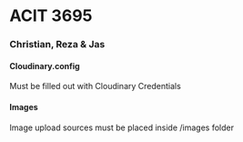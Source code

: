# ACIT 3695

### Christian, Reza & Jas

#### Cloudinary.config
Must be filled out with Cloudinary Credentials

#### Images
Image upload sources must be placed inside /images folder
